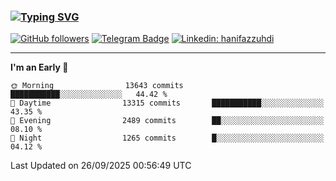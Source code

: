 ### [![Typing SVG](https://readme-typing-svg.herokuapp.com?font=lato&size=22&lines=Hi+There+👋)](https://git.io/typing-svg) 

[![GitHub followers](https://img.shields.io/github/followers/hanifazzuhdi?label=Follow&style=social)](https://github.com/hanifazzuhdi/?tab=follow) 
[![Telegram Badge](https://img.shields.io/badge/-hanif0198-blue?style=social&logo=telegram&link=https://www.t.me/hanif0198/)](https://www.t.me/hanif0198/) 
[![Linkedin: hanifazzuhdi](https://img.shields.io/badge/-hanifazzuhdi-blue?style=flat-square&logo=Linkedin&logoColor=white&link=https://www.linkedin.com/in/hanif-az-zuhdi-69688019b/)](https://www.linkedin.com/in/hanif-az-zuhdi-69688019b/) 

<hr/>

<!--START_SECTION:waka-->
**I'm an Early 🐤** 

```text
🌞 Morning                13643 commits       ███████████░░░░░░░░░░░░░░   44.42 % 
🌆 Daytime                13315 commits       ███████████░░░░░░░░░░░░░░   43.35 % 
🌃 Evening                2489 commits        ██░░░░░░░░░░░░░░░░░░░░░░░   08.10 % 
🌙 Night                  1265 commits        █░░░░░░░░░░░░░░░░░░░░░░░░   04.12 % 
```



 Last Updated on 26/09/2025 00:56:49 UTC
<!--END_SECTION:waka-->
